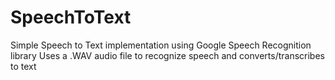 # SpeechToText
Simple Speech to Text implementation using Google Speech Recognition library
Uses a .WAV audio file to recognize speech and converts/transcribes to text
